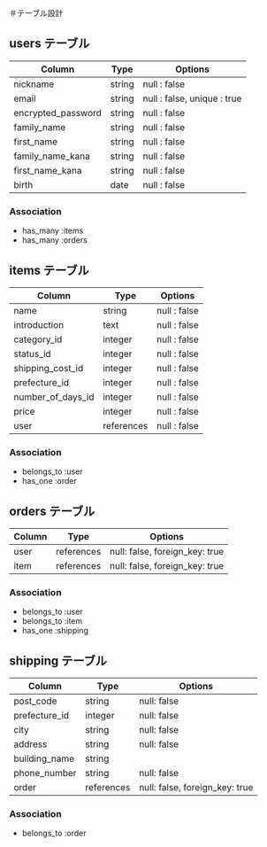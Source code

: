 ＃テーブル設計

## users テーブル

|Column                |Type    |Options                      |
|----------------------|--------|---------------------------- |
|nickname              | string | null : false                |
|email                 | string | null : false, unique : true |
|encrypted_password    | string | null : false                |
|family_name           | string | null : false                |
|first_name            | string | null : false                |
|family_name_kana      | string | null : false                |
|first_name_kana       | string | null : false                |
|birth                 | date   | null : false                |

### Association

- has_many :items
- has_many :orders
## items テーブル

|Column            |Type        |Options       |
|------------------|------------|--------------|
|name              | string     | null : false |
|introduction      | text       | null : false |
|category_id       | integer    | null : false |
|status_id         | integer    | null : false |
|shipping_cost_id  | integer    | null : false |
|prefecture_id     | integer    | null : false |
|number_of_days_id | integer    | null : false |
|price             | integer    | null : false |
|user              | references | null : false |

### Association

- belongs_to :user
- has_one   :order

 ## orders テーブル

|Column|Type        |Options                         |
|------|------------|--------------------------------|
| user | references | null: false, foreign_key: true |
| item | references | null: false, foreign_key: true |

### Association

- belongs_to :user
- belongs_to :item
- has_one    :shipping

## shipping テーブル

|Column         |Type        |Options                         |
|---------------|------------|--------------------------------|
| post_code     | string     | null: false                    |
| prefecture_id | integer    | null: false                    |
| city          | string     | null: false                    |
| address       | string     | null: false                    |
| building_name | string     |                                |
| phone_number  | string     | null: false                    |
| order         | references | null: false, foreign_key: true |

### Association

- belongs_to :order